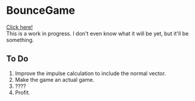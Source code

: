 # BounceGame
[Click here!](https://phinziegler.github.io/BounceGame/)<br>
This is a work in progress.
I don't even know what it will be yet, but it'll be something.

## To Do
1. Improve the impulse calculation to include the normal vector.
2. Make the game an actual game.
3. ????
4. Profit.